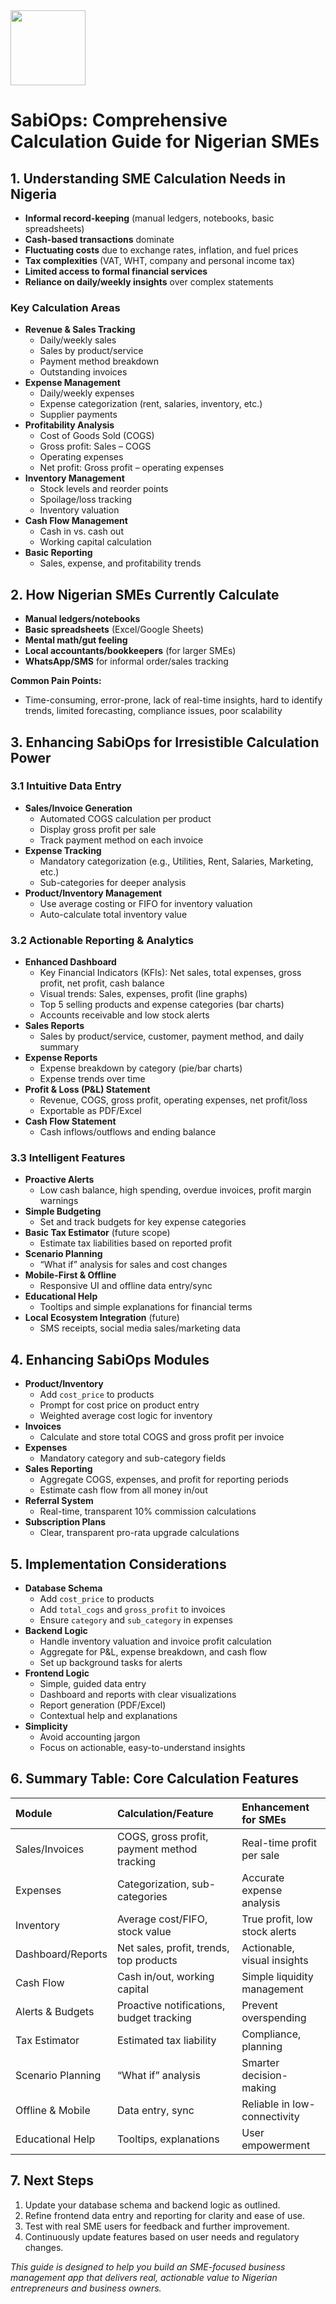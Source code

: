 <img src="https://r2cdn.perplexity.ai/pplx-full-logo-primary-dark%402x.png" class="logo" width="120"/>

# SabiOps: Comprehensive Calculation Guide for Nigerian SMEs

## 1. Understanding SME Calculation Needs in Nigeria

- **Informal record-keeping** (manual ledgers, notebooks, basic spreadsheets)
- **Cash-based transactions** dominate
- **Fluctuating costs** due to exchange rates, inflation, and fuel prices
- **Tax complexities** (VAT, WHT, company and personal income tax)
- **Limited access to formal financial services**
- **Reliance on daily/weekly insights** over complex statements


### Key Calculation Areas

- **Revenue \& Sales Tracking**
    - Daily/weekly sales
    - Sales by product/service
    - Payment method breakdown
    - Outstanding invoices
- **Expense Management**
    - Daily/weekly expenses
    - Expense categorization (rent, salaries, inventory, etc.)
    - Supplier payments
- **Profitability Analysis**
    - Cost of Goods Sold (COGS)
    - Gross profit: Sales – COGS
    - Operating expenses
    - Net profit: Gross profit – operating expenses
- **Inventory Management**
    - Stock levels and reorder points
    - Spoilage/loss tracking
    - Inventory valuation
- **Cash Flow Management**
    - Cash in vs. cash out
    - Working capital calculation
- **Basic Reporting**
    - Sales, expense, and profitability trends


## 2. How Nigerian SMEs Currently Calculate

- **Manual ledgers/notebooks**
- **Basic spreadsheets** (Excel/Google Sheets)
- **Mental math/gut feeling**
- **Local accountants/bookkeepers** (for larger SMEs)
- **WhatsApp/SMS** for informal order/sales tracking

**Common Pain Points:**

- Time-consuming, error-prone, lack of real-time insights, hard to identify trends, limited forecasting, compliance issues, poor scalability


## 3. Enhancing SabiOps for Irresistible Calculation Power

### 3.1 Intuitive Data Entry

- **Sales/Invoice Generation**
    - Automated COGS calculation per product
    - Display gross profit per sale
    - Track payment method on each invoice
- **Expense Tracking**
    - Mandatory categorization (e.g., Utilities, Rent, Salaries, Marketing, etc.)
    - Sub-categories for deeper analysis
- **Product/Inventory Management**
    - Use average costing or FIFO for inventory valuation
    - Auto-calculate total inventory value


### 3.2 Actionable Reporting \& Analytics

- **Enhanced Dashboard**
    - Key Financial Indicators (KFIs): Net sales, total expenses, gross profit, net profit, cash balance
    - Visual trends: Sales, expenses, profit (line graphs)
    - Top 5 selling products and expense categories (bar charts)
    - Accounts receivable and low stock alerts
- **Sales Reports**
    - Sales by product/service, customer, payment method, and daily summary
- **Expense Reports**
    - Expense breakdown by category (pie/bar charts)
    - Expense trends over time
- **Profit \& Loss (P\&L) Statement**
    - Revenue, COGS, gross profit, operating expenses, net profit/loss
    - Exportable as PDF/Excel
- **Cash Flow Statement**
    - Cash inflows/outflows and ending balance


### 3.3 Intelligent Features

- **Proactive Alerts**
    - Low cash balance, high spending, overdue invoices, profit margin warnings
- **Simple Budgeting**
    - Set and track budgets for key expense categories
- **Basic Tax Estimator** (future scope)
    - Estimate tax liabilities based on reported profit
- **Scenario Planning**
    - “What if” analysis for sales and cost changes
- **Mobile-First \& Offline**
    - Responsive UI and offline data entry/sync
- **Educational Help**
    - Tooltips and simple explanations for financial terms
- **Local Ecosystem Integration** (future)
    - SMS receipts, social media sales/marketing data


## 4. Enhancing SabiOps Modules

- **Product/Inventory**
    - Add `cost_price` to products
    - Prompt for cost price on product entry
    - Weighted average cost logic for inventory
- **Invoices**
    - Calculate and store total COGS and gross profit per invoice
- **Expenses**
    - Mandatory category and sub-category fields
- **Sales Reporting**
    - Aggregate COGS, expenses, and profit for reporting periods
    - Estimate cash flow from all money in/out
- **Referral System**
    - Real-time, transparent 10% commission calculations
- **Subscription Plans**
    - Clear, transparent pro-rata upgrade calculations


## 5. Implementation Considerations

- **Database Schema**
    - Add `cost_price` to products
    - Add `total_cogs` and `gross_profit` to invoices
    - Ensure `category` and `sub_category` in expenses
- **Backend Logic**
    - Handle inventory valuation and invoice profit calculation
    - Aggregate for P\&L, expense breakdown, and cash flow
    - Set up background tasks for alerts
- **Frontend Logic**
    - Simple, guided data entry
    - Dashboard and reports with clear visualizations
    - Report generation (PDF/Excel)
    - Contextual help and explanations
- **Simplicity**
    - Avoid accounting jargon
    - Focus on actionable, easy-to-understand insights


## 6. Summary Table: Core Calculation Features

| Module | Calculation/Feature | Enhancement for SMEs |
| :-- | :-- | :-- |
| Sales/Invoices | COGS, gross profit, payment method tracking | Real-time profit per sale |
| Expenses | Categorization, sub-categories | Accurate expense analysis |
| Inventory | Average cost/FIFO, stock value | True profit, low stock alerts |
| Dashboard/Reports | Net sales, profit, trends, top products | Actionable, visual insights |
| Cash Flow | Cash in/out, working capital | Simple liquidity management |
| Alerts \& Budgets | Proactive notifications, budget tracking | Prevent overspending |
| Tax Estimator | Estimated tax liability | Compliance, planning |
| Scenario Planning | “What if” analysis | Smarter decision-making |
| Offline \& Mobile | Data entry, sync | Reliable in low-connectivity |
| Educational Help | Tooltips, explanations | User empowerment |

## 7. Next Steps

1. Update your database schema and backend logic as outlined.
2. Refine frontend data entry and reporting for clarity and ease of use.
3. Test with real SME users for feedback and further improvement.
4. Continuously update features based on user needs and regulatory changes.

*This guide is designed to help you build an SME-focused business management app that delivers real, actionable value to Nigerian entrepreneurs and business owners.*

